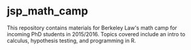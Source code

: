 # jsp_math_camp

This repository contains materials for Berkeley Law's math camp for incoming PhD students in 2015/2016. Topics covered include an intro to calculus, hypothesis testing, and programming in R.
